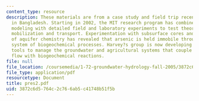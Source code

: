 ```yaml
---
content_type: resource
description: These materials are from a case study and field trip recently undertaken
  in Bangladesh. Starting in 2002, the MIT research program has combined hydrogeologic
  modeling with detailed field and laboratory experiments to test theories of arsenic
  mobilization and transport. Experimentation with subsurface cores and field manipulation
  of aquifer chemistry has revealed that arsenic is held immobile through a complex
  system of biogeochemical processes. Harvey?s group is now developing numerical simulation
  tools to manage the groundwater and agricultural systems that couple groundwater
  flow with biogeochemical reactions.
file: null
file_location: /coursemedia/1-72-groundwater-hydrology-fall-2005/3872c6d5764c2c766ab5c41748b51f5b_pres2.pdf
file_type: application/pdf
resourcetype: Document
title: pres2.pdf
uid: 3872c6d5-764c-2c76-6ab5-c41748b51f5b
---
```

